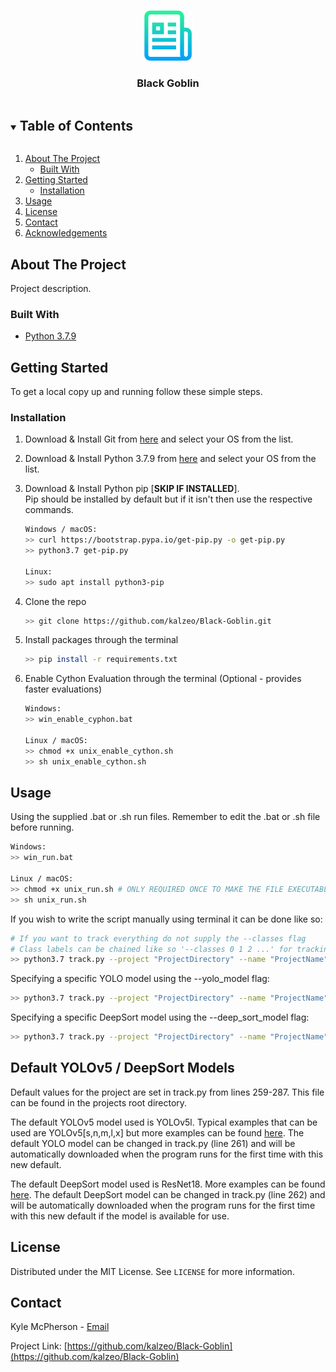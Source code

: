 <!--
*** Thanks for checking out the Best-README-Template. If you have a suggestion
*** that would make this better, please fork the repo and create a pull request
*** or simply open an issue with the tag "enhancement".
*** Thanks again! Now go create something AMAZING! :D
***
***
***
*** To avoid retyping too much info. Do a search and replace for the following:
*** github_username, repo_name, twitter_handle, email, project_title, project_description
-->



<!-- PROJECT SHIELDS -->
<!--
*** I'm using markdown "reference style" links for readability.
*** Reference links are enclosed in brackets [ ] instead of parentheses ( ).
*** See the bottom of this document for the declaration of the reference variables
*** for contributors-url, forks-url, etc. This is an optional, concise syntax you may use.
*** https://www.markdownguide.org/basic-syntax/#reference-style-links
-->




<!-- PROJECT LOGO -->
<br />
<p align="center">
  <a href="https://github.com/kalzeo/Black-Goblin">
    <img src="images/logo.png" alt="Logo" width="80" height="80">
  </a>

  <h3 align="center">Black Goblin</h3>
</p>



<!-- TABLE OF CONTENTS -->
<details open="open">
  <summary><h2 style="display: inline-block">Table of Contents</h2></summary>
  <ol>
    <li>
      <a href="#about-the-project">About The Project</a>
      <ul>
        <li><a href="#built-with">Built With</a></li>
      </ul>
    </li>
    <li>
      <a href="#getting-started">Getting Started</a>
      <ul>
        <li><a href="#installation">Installation</a></li>
      </ul>
    </li>
    <li><a href="#usage">Usage</a></li>
    <li><a href="#license">License</a></li>
    <li><a href="#contact">Contact</a></li>
    <li><a href="#acknowledgements">Acknowledgements</a></li>
  </ol>
</details>



<!-- ABOUT THE PROJECT -->
## About The Project

Project description.

### Built With

* [Python 3.7.9](https://www.python.org/downloads/release/python-379/)



<!-- GETTING STARTED -->
## Getting Started

To get a local copy up and running follow these simple steps.

### Installation

1. Download & Install Git from [here](https://git-scm.com/downloads) and select your OS from the list.

2. Download & Install Python 3.7.9 from [here](https://www.python.org/downloads/release/python-379/) and select your OS from the list.

3. Download & Install Python pip [**SKIP IF INSTALLED**].
   <br>
   Pip should be installed by default but if it isn't then use the respective commands.
   ```sh
   Windows / macOS:
   >> curl https://bootstrap.pypa.io/get-pip.py -o get-pip.py
   >> python3.7 get-pip.py
   
   Linux:
   >> sudo apt install python3-pip
   ```
   
4. Clone the repo
   ```sh
   >> git clone https://github.com/kalzeo/Black-Goblin.git
   ```
   
5. Install packages through the terminal
   ```sh
   >> pip install -r requirements.txt
   ```
   
6. Enable Cython Evaluation through the terminal (Optional - provides faster evaluations)
   ```sh
   Windows:
   >> win_enable_cyphon.bat
   
   Linux / macOS:
   >> chmod +x unix_enable_cython.sh
   >> sh unix_enable_cython.sh
   ```



<!-- USAGE EXAMPLES -->
## Usage

Using the supplied .bat or .sh run files. Remember to edit the .bat or .sh file before running.
   ```sh
   Windows:
   >> win_run.bat
   
   Linux / macOS:
   >> chmod +x unix_run.sh # ONLY REQUIRED ONCE TO MAKE THE FILE EXECUTABLE
   >> sh unix_run.sh
   ```

If you wish to write the script manually using terminal it can be done like so:
```sh
# If you want to track everything do not supply the --classes flag
# Class labels can be chained like so '--classes 0 1 2 ...' for tracking specific objects. See 'Class Indexes.xlsx' for more class labels. 
>> python3.7 track.py --project "ProjectDirectory" --name "ProjectName" --source "VideoPath" --classes 0
```

Specifying a specific YOLO model using the --yolo_model flag:
```sh
>> python3.7 track.py --project "ProjectDirectory" --name "ProjectName" --source "VideoPath" --classes 0 --yolo_model "yolov5s.pt"
```

Specifying a specific DeepSort model using the --deep_sort_model flag:
```sh
>> python3.7 track.py --project "ProjectDirectory" --name "ProjectName" --source "VideoPath" --classes 0 --yolo_model "yolov5s.pt" --deep_sort_model osnet_x0_5_market1501
```

<!-- DEFAULTS -->
## Default YOLOv5 / DeepSort Models

Default values for the project are set in track.py from lines 259-287. This file can be found in the projects root directory.

The default YOLOv5 model used is YOLOv5l. Typical examples that can be used are YOLOv5[s,n,m,l,x] but more examples can be found [here](https://github.com/ultralytics/yolov5#pretrained-checkpoints). 
The default YOLO model can be changed in track.py (line 261) and will be automatically downloaded when the program runs for the first time with this new default.

The default DeepSort model used is ResNet18. More examples can be found [here](https://kaiyangzhou.github.io/deep-person-reid/MODEL_ZOO). 
The default DeepSort model can be changed in track.py (line 262) and will be automatically downloaded when the program runs for the first time with this new default if the model is available for use.


<!-- LICENSE -->
## License

Distributed under the MIT License. See `LICENSE` for more information.



<!-- CONTACT -->
## Contact

Kyle McPherson - [Email](mailto:k.mcpherson13@rgu.ac.uk)

Project Link: [https://github.com/kalzeo/Black-Goblin](https://github.com/kalzeo/Black-Goblin)
